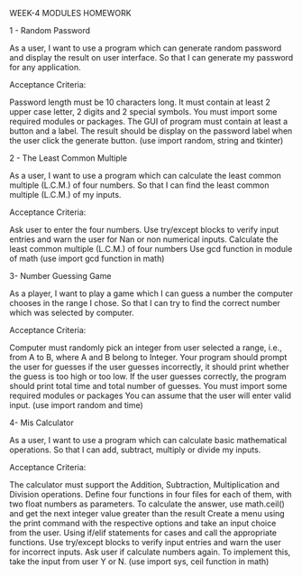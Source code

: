 WEEK-4 MODULES HOMEWORK


1 - Random Password


As a user, I want to use a program which can generate random password and display the result on user interface. So that I can generate my password for any application.


Acceptance Criteria:


Password length must be 10 characters long. It must contain at least 2 upper case letter, 2 digits and 2 special symbols. You must import some required modules or packages. The GUI of program must contain at least a button and a label. The result should be display on the password label when the user click the generate button. (use import random, string and tkinter)

	

2 - The Least Common Multiple


As a user, I want to use a program which can calculate the least common multiple (L.C.M.) of four numbers. So that I can find the least common multiple (L.C.M.) of my inputs.


Acceptance Criteria:


Ask user to enter the four numbers. Use try/except blocks to verify input entries and warn the user for Nan or non numerical inputs. Calculate the least common multiple (L.C.M.) of four numbers Use gcd function in module of math (use import gcd function in math)



3- Number Guessing Game


As a player, I want to play a game which I can guess a number the computer chooses in the range I chose. So that I can try to find the correct number which was selected by computer.


Acceptance Criteria:


Computer must randomly pick an integer from user selected a range, i.e., from A to B, where A and B belong to Integer. Your program should prompt the user for guesses if the user guesses incorrectly, it should print whether the guess is too high or too low. If the user guesses correctly, the program should print total time and total number of guesses. You must import some required modules or packages You can assume that the user will enter valid input. (use import random and time)



4- Mis Calculator


As a user, I want to use a program which can calculate basic mathematical operations. So that I can add, subtract, multiply or divide my inputs.


Acceptance Criteria:


The calculator must support the Addition, Subtraction, Multiplication and Division operations. Define four functions in four files for each of them, with two float numbers as parameters. To calculate the answer, use math.ceil() and get the next integer value greater than the result Create a menu using the print command with the respective options and take an input choice from the user. Using if/elif statements for cases and call the appropriate functions. Use try/except blocks to verify input entries and warn the user for incorrect inputs. Ask user if calculate numbers again. To implement this, take the input from user Y or N. (use import sys, ceil function in math)
